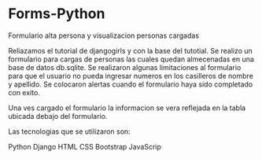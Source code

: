 # Forms-Python
Formulario alta persona y visualizacion personas cargadas

Reliazamos el tutorial de djangogirls y con la base del tutotial. 
Se realizo un formulario para cargas de personas las cuales quedan almecenadas en una base de datos db.sqlite.
Se realizaron algunas limitaciones al formulario para que el usuario no pueda ingresar numeros en los casilleros de nombre y apellido.
Se colocaron alertas cuando el formulario haya sido completado con exito.

Una ves cargado el formulario la informacion se vera reflejada en la tabla ubicada debajo del formulario.

Las tecnologias que se utilizaron son:

Python
Django 
HTML
CSS
Bootstrap
JavaScrip

